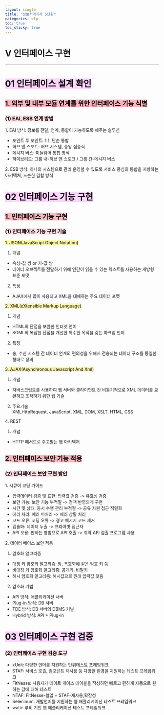 ```yaml
---
layout: single
title: "정보처리기사 5단원"
categories: elp
toc: true
toc_sticky: true
---
```


# V 인터페이스 구현

---

# <mark style='background-color: #fed3fe'>01 인터페이스 설계 확인</mark>

## <mark style='background-color: #fdb5bd'>1. 외부 및 내부 모듈 연계를 위한 인터페이스 기능 식별</mark>

### <mark style='background-color: #ffdce0'>(1) EAI, ESB 연계 방법</mark>

1\. EAI 방식: 정보를 전달, 연계, 통합이 가능하도록 해주는 솔루션

- 포인트 투 포인트: 1:1, 단순 통합
- 허브 앤 스포트: 허브 시스템, 중앙 집중식
- 메시지 버스: 미들웨어 통합 방식
- 하이브리드: 그룹 내-허브 앤 스포크 / 그룹 간-메시지 버스

2\. ESB 방식: 하나의 시스템으로 관리 운영할 수 있도록 서비스 중심의 통합을 지향하는 아키텍처, 느슨한 결합 방식

# <mark style='background-color: #fed3fe'>02 인터페이스 기능 구현</mark>

## <mark style='background-color: #fdb5bd'>1. 인터페이스 기능 구현</mark>

### <mark style='background-color: #ffdce0'>(1) 인터페이스 기능 구현 기술</mark>

<mark style='background-color: #fff5b1'>1. JSON(JavaScript Object Notation)</mark>

1. 개념

- 속성-값 쌍 or 키-값 쌍
- 데이터 오브젝트를 전달하기 위해 인간이 읽을 수 있는 텍스트를 사용하는 개방형 표준 포맷

2. 특징

- AJAX에서 많이 사용되고 XML을 대체하는 주요 데이터 포맷

<mark style='background-color: #fff5b1'>2. XML(eXtensible Markup Language)</mark>

1. 개념

- HTML의 단점을 보완한 인터넷 언어
- SGML의 복잡한 단점을 개선한 특수한 목적을 갖는 마크업 언어

2. 특징

- 송, 수신 시스템 간 데이터 연계의 편의성을 위해서 전송되는 데이터 구조를 동일한 형태로 정의

<mark style='background-color: #fff5b1'>3. AJAX(Asynchronous Javascript And Xml)</mark>

1. 개념

- 자바스크립트를 사용하여 웹 서버와 클라이언트 간 비동기적으로 XML 데이터를 교환하고 조작하기 위한 웹 기술

2. 주요기술  
   XMLHttpRequest, JavaScript, XML, DOM, XSLT, HTML, CSS

4\. REST

1. 개념

- HTTP 메서드로 주고받는 웹 아키텍처

## <mark style='background-color: #fdb5bd'>2. 인터페이스 보안 기능 적용</mark>

### <mark style='background-color: #ffdce0'>(2) 인터페이스 보안 구현 방안</mark>

1\. 시큐어 코딩 가이드

- 입력데이터 검증 및 표현: 입력값 검증 -> 유효성 검증
- 보안 기능: 보안 기능 부적절 -> 정책 반영되게 구현
- 시간 및 상태: 동시 수행 관리 부적절 -> 공유 자원 접근 직렬화
- 에러 처리: 에러 미처리 -> 에러 상황 처리
- 코드 오류: 코딩 오류 -> 경고 메시지 코드 제거
- 캡슐화: 데이터 누출 -> 프라이빗 접근자
- API 오용: 반하는 방법으로 API 호출 -> 취약 API 검출 프로그램 사용

2\. 데이터 베이스 보안 적용

1. 암호화 알고리즘

- 대칭 키 암호화 알고리즘: 암, 복호화에 같은 암호 키 씀
- 비대칭 키 암호화 알고리즘: 공개키, 비밀키
- 해시 암호화 알고리즘: 해시값으로 원래 입력값 찾음

2. 암호화 기법

- API 방식: 애플리케이션 서버
- Plug-in 방식: DB 서버
- TDE 방식: DB 서버의 DBMS 커널
- Hybrid 방식: API + Plug-in

# <mark style='background-color: #fed3fe'>03 인터페이스 구현 검증</mark>

### <mark style='background-color: #ffdce0'>(2) 인터페이스 구현 검증 도구</mark>

- xUnit: 다양한 언어를 지원하는 단위테스트 프레임워크
- STAF: 서비스 호출, 컴포넌트 재사용 등 다양한 환경을 지원하는 테스트 프레임워크
- FitNesse: 사용자가 테이트 케이스 테이블을 작성하면 빠르고 편하게 자동으로 원하는 값에 대해 테스트
- NTAF: FitNesse-협업 + STAF-재사용,확장성
- Seleninum: 개발언어를 지원하는 웹 애플리케이션 테스트 프레임워크
- watir: 루비 기반 웹 애플리케이션 테스트 프레임워크
